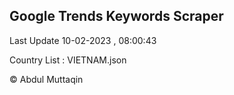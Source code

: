 

## Google Trends Keywords Scraper 
 
Last Update 10-02-2023 , 08:00:43

Country List :
VIETNAM.json



© Abdul Muttaqin 
